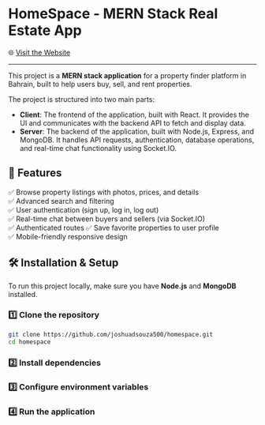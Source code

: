 # HomeSpace - MERN Stack Real Estate App

🌐 [Visit the Website](https://homespace-bh.onrender.com)

---

This project is a **MERN stack application** for a property finder platform in Bahrain, built to help users buy, sell, and rent properties.

The project is structured into two main parts:

- **Client**: The frontend of the application, built with React. It provides the UI and communicates with the backend API to fetch and display data.
- **Server**: The backend of the application, built with Node.js, Express, and MongoDB. It handles API requests, authentication, database operations, and real-time chat functionality using Socket.IO.

## 🚀 Features

✅ Browse property listings with photos, prices, and details  
✅ Advanced search and filtering  
✅ User authentication (sign up, log in, log out)  
✅ Real-time chat between buyers and sellers (via Socket.IO)  
✅ Authenticated routes
✅ Save favorite properties to user profile  
✅ Mobile-friendly responsive design

## 🛠️ Installation & Setup

To run this project locally, make sure you have **Node.js** and **MongoDB** installed.

### 1️⃣ Clone the repository

```bash
git clone https://github.com/joshuadsouza500/homespace.git
cd homespace
```

### 2️⃣ Install dependencies

### 3️⃣ Configure environment variables

### 4️⃣ Run the application
